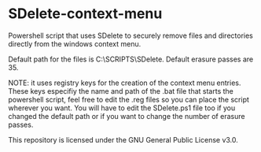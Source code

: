 # SDelete-context-menu
Powershell script that uses SDelete to securely remove files and directories directly from the windows context menu.

Default path for the files is C:\SCRIPTS\SDelete.
Default erasure passes are 35. 

NOTE: it uses registry keys for the creation of the context menu entries. These keys especifiy the name and path of the .bat file that starts the powershell script, feel free to edit the .reg files so you can place the script wherever you want. You will have to edit the SDelete.ps1 file too if you changed the default path or if you want to change the number of erasure passes.

This repository is licensed under the GNU General Public License v3.0.
